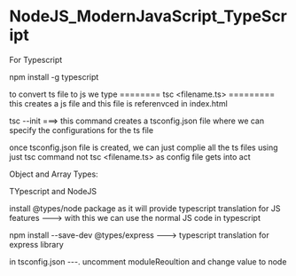 # NodeJS_ModernJavaScript_TypeScript

For Typescript


npm install -g typescript


to convert ts file to js we type ======== tsc <filename.ts> ========= this creates a js file and this file is referenvced in index.html

tsc --init ===> this command creates a tsconfig.json file where we can specify the configurations for the ts file

once tsconfig.json file is created, we can just complie all the ts files using just tsc command not tsc <filename.ts> as config file gets into act


Object and Array Types:




TYpescript and NodeJS

install @types/node package as it will provide typescript translation for JS features ---> with this we can use the normal JS code in typescript

npm install --save-dev @types/express ---> typescript translation for express library


in tsconfig.json ---. uncomment moduleReoultion and change value to node


